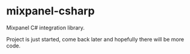 mixpanel-csharp
===============

Mixpanel C# integration library.

Project is just started, come back later and hopefully there will be more code.
